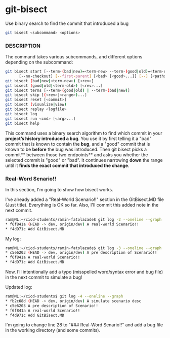# git-bisect
Use binary search to find the commit that introduced a bug
```bash
git bisect <subcommand> <options>
```

### DESCRIPTION
The command takes various subcommands, and different options depending on the subcommand:
```bash
git bisect start [--term-(bad|new)=<term-new> --term-(good|old)=<term-old>]
	  [--no-checkout] [--first-parent] [<bad> [<good>...]] [--] [<pathspec>...]
git bisect (bad|new|<term-new>) [<rev>]
git bisect (good|old|<term-old>) [<rev>...]
git bisect terms [--term-(good|old) | --term-(bad|new)]
git bisect skip [(<rev>|<range>)...]
git bisect reset [<commit>]
git bisect (visualize|view)
git bisect replay <logfile>
git bisect log
git bisect run <cmd> [<arg>...]
git bisect help
```
This command uses a binary search algorithm to find which commit in your **project’s history introduced a bug**.
You use it by first telling it a "bad" commit that is known to contain the **bug**, and a "good" commit that is known to be **before** the bug was introduced.
Then git bisect picks a commit** between those two endpoints** and asks you whether the selected commit is "good" or "bad". It continues narrowing **down** the range until it **finds the exact commit that introduced the change**.


### Real-Word Senario!!
In this section, I'm going to show how bisect works.

I've already added a "Real-World Scenario!!" section in the GitBisect.MD file (Just title).
Everything is OK so far. Also, I'll commit this added note in the next commit.
```bash 
ram@NL:~/cicd-students/ramin-fatolazade$ git log -2 --oneline --graph
* f6f841a (HEAD -> dev, origin/dev) A real-world Scenario!!
* f4d971c Add GitBisect.MD
```

My log:
```bash
ram@NL:~/cicd-students/ramin-fatolazade$ git log -3 --oneline --graph
* c5e6203 (HEAD -> dev, origin/dev) A pre description of Scenario!!
* f6f841a A real-world Scenario!!
* f4d971c Add GitBisect.MD
```

Now, I’ll intentionally add a typo (misspelled word/syntax error and bug file) in the next commit to simulate a bug!

Updated log:
```bash
ram@NL:~/cicd-students$ git log -4 --oneline --graph
* fb2c68d (HEAD -> dev, origin/dev) A simulate scenario desc
* c5e6203 A pre description of Scenario!!
* f6f841a A real-world Scenario!!
* f4d971c Add GitBisect.MD
```

I'm going to change line 28 to "### Real-Word Senario!!" and add a bug file in the working directory (and some commits).